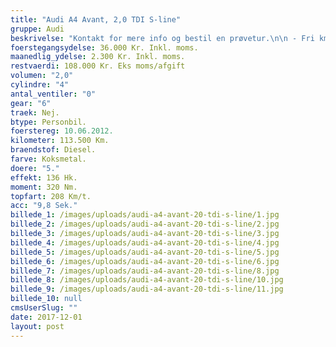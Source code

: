 ```yaml
---
title: "Audi A4 Avant, 2,0 TDI S-line"
gruppe: Audi
beskrivelse: "Kontakt for mere info og bestil en prøvetur.\n\n - Fri km. \n\n - Klar til levering.\n\n - Mulighed for mekaniskgaranti.\n\n  ✔ Ingen km-begrænsning: Kør så meget du vil i hele perioden.\n\n ✔ Garantiforsikring tilbydes: Ingen uventede værksteds regninger.\n\n ✔ Mulighed for billig forsikring \n\n ✔ Vaskekort til Cirkel K: Vask bilen i hele landet hos Cirkel K.\n\n ✔ Skal vi hjælpe dig med at finde drømmebilen, tilbyder vi Danmarks bedste leasingpakker.\n\n  \n"
foerstegangsydelse: 36.000 Kr. Inkl. moms.
maanedlig_ydelse: 2.300 Kr. Inkl. moms.
restvaerdi: 108.000 Kr. Eks moms/afgift
volumen: "2,0"
cylindre: "4"
antal_ventiler: "0"
gear: "6"
traek: Nej.
btype: Personbil.
foerstereg: 10.06.2012.
kilometer: 113.500 Km.
braendstof: Diesel.
farve: Koksmetal.
doere: "5."
effekt: 136 Hk.
moment: 320 Nm.
topfart: 208 Km/t.
acc: "9,8 Sek."
billede_1: /images/uploads/audi-a4-avant-20-tdi-s-line/1.jpg
billede_2: /images/uploads/audi-a4-avant-20-tdi-s-line/2.jpg
billede_3: /images/uploads/audi-a4-avant-20-tdi-s-line/3.jpg
billede_4: /images/uploads/audi-a4-avant-20-tdi-s-line/4.jpg
billede_5: /images/uploads/audi-a4-avant-20-tdi-s-line/5.jpg
billede_6: /images/uploads/audi-a4-avant-20-tdi-s-line/6.jpg
billede_7: /images/uploads/audi-a4-avant-20-tdi-s-line/8.jpg
billede_8: /images/uploads/audi-a4-avant-20-tdi-s-line/10.jpg
billede_9: /images/uploads/audi-a4-avant-20-tdi-s-line/11.jpg
billede_10: null
cmsUserSlug: ""
date: 2017-12-01 
layout: post
---
```


